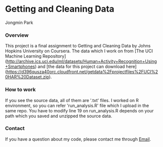 # Getting and Cleaning Data
Jongmin Park

### Overview
This project is a final assignment to Getting and Cleaning Data by Johns Hopkins University on Coursera. The data which I work on from [The UCI Machine Learning Repository] (http://archive.ics.uci.edu/ml/datasets/Human+Activity+Recognition+Using+Smartphones) and [the data for this project can download here] (https://d396qusza40orc.cloudfront.net/getdata%2Fprojectfiles%2FUCI%20HAR%20Dataset.zip).

### How to work
If you see the source data, all of them are '.txt' files. I worked on R environment, so you can refer 'run_analysis.R' file which I upload in the same repo. You have to modify line 19 on run_analysis.R depends on your path which you saved and unzipped the source data.

### Contact
If you have a question about my code, please contact me through [Email](mailto:jijupax@gamil.com).
